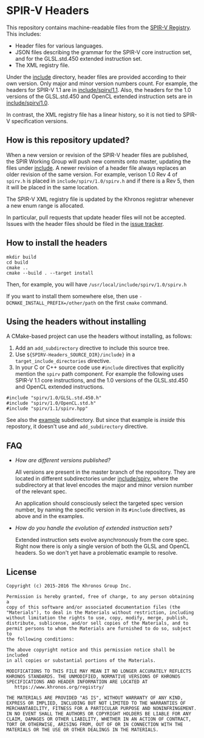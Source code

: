 # SPIR-V Headers

This repository contains machine-readable files from the
[SPIR-V Registry](https://www.khronos.org/registry/spir-v/).
This includes:

* Header files for various languages.
* JSON files describing the grammar for the SPIR-V core instruction set,
  and for the GLSL.std.450 extended instruction set.
* The XML registry file.

Under the [include](include) directory, header files are provided according to
their own version.  Only major and minor version numbers count.
For example, the headers for SPIR-V 1.1 are in
[include/spirv/1.1](include/spirv/1.1).  Also, the headers for the 1.0 versions
of the GLSL.std.450 and OpenCL extended instruction sets are in
[include/spirv/1.0](include/spirv/1.0).

In contrast, the XML registry file has a linear history, so it is
not tied to SPIR-V specification versions.

## How is this repository updated?

When a new version or revision of the SPIR-V header files are published,
the SPIR Working Group will push new commits onto master, updating
the files under [include](include).
A newer revision of a header file always replaces an older revision of
the same version.  For example, verison 1.0 Rev 4 of `spirv.h` is placed in
`include/spirv/1.0/spirv.h` and if there is a Rev 5, then it will be placed
in the same location.

The SPIR-V XML registry file is updated by the Khronos registrar whenever
a new enum range is allocated.

In particular, pull requests that update header files will not be accepted.
Issues with the header files should be filed in the [issue
tracker](https://github.com/KhronosGroup/SPIRV-Headers/issues).

## How to install the headers

```
mkdir build
cd build
cmake ..
cmake --build . --target install
```

Then, for example, you will have `/usr/local/include/spirv/1.0/spirv.h`

If you want to install them somewhere else, then use
`-DCMAKE_INSTALL_PREFIX=/other/path` on the first `cmake` command.

## Using the headers without installing

A CMake-based project can use the headers without installing, as follows:

1. Add an `add_subdirectory` directive to include this source tree.
2. Use `${SPIRV-Headers_SOURCE_DIR}/include}` in a `target_include_directories`
   directive.
3. In your C or C++ source code use `#include` directives that explicitly mention
   the `spirv` path component.  For example the following uses SPIR-V 1.1
   core instructions, and the 1.0 versions of the GLSL.std.450 and OpenCL
   extended instructions.
```
#include "spirv/1.0/GLSL.std.450.h"
#include "spirv/1.0/OpenCL.std.h"
#include "spirv/1.1/spirv.hpp"
```

See also the [example](example/) subdirectory.  But since that example is
*inside* this repostory, it doesn't use and `add_subdirectory` directive.

## FAQ

* *How are different versions published?*

  All versions are present in the master branch of the repository.
  They are located in different subdirectories under
  [include/spirv](include/spirv), where the subdirectory at that
  level encodes the major and minor version number of the relevant spec.

  An application should consciously select the targeted spec version
  number, by naming the specific version in its `#include` directives,
  as above and in the examples.

* *How do you handle the evolution of extended instruction sets?*

  Extended instruction sets evolve asynchronously from the core spec.
  Right now there is only a single version of both the GLSL and OpenCL
  headers.  So we don't yet have a problematic example to resolve.

## License
<a name="license"></a>
```
Copyright (c) 2015-2016 The Khronos Group Inc.

Permission is hereby granted, free of charge, to any person obtaining a
copy of this software and/or associated documentation files (the
"Materials"), to deal in the Materials without restriction, including
without limitation the rights to use, copy, modify, merge, publish,
distribute, sublicense, and/or sell copies of the Materials, and to
permit persons to whom the Materials are furnished to do so, subject to
the following conditions:

The above copyright notice and this permission notice shall be included
in all copies or substantial portions of the Materials.

MODIFICATIONS TO THIS FILE MAY MEAN IT NO LONGER ACCURATELY REFLECTS
KHRONOS STANDARDS. THE UNMODIFIED, NORMATIVE VERSIONS OF KHRONOS
SPECIFICATIONS AND HEADER INFORMATION ARE LOCATED AT
   https://www.khronos.org/registry/

THE MATERIALS ARE PROVIDED "AS IS", WITHOUT WARRANTY OF ANY KIND,
EXPRESS OR IMPLIED, INCLUDING BUT NOT LIMITED TO THE WARRANTIES OF
MERCHANTABILITY, FITNESS FOR A PARTICULAR PURPOSE AND NONINFRINGEMENT.
IN NO EVENT SHALL THE AUTHORS OR COPYRIGHT HOLDERS BE LIABLE FOR ANY
CLAIM, DAMAGES OR OTHER LIABILITY, WHETHER IN AN ACTION OF CONTRACT,
TORT OR OTHERWISE, ARISING FROM, OUT OF OR IN CONNECTION WITH THE
MATERIALS OR THE USE OR OTHER DEALINGS IN THE MATERIALS.
```
